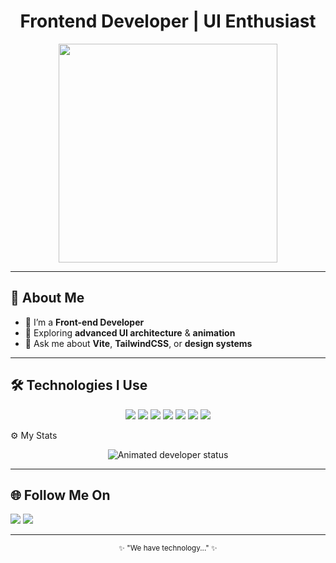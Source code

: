 <h1 align="center">Frontend Developer | UI Enthusiast</h1>

<p align="center">
  <img src="https://i.pinimg.com/originals/a1/01/b4/a101b4cd58d9ae85a1a9f85f40e36e7b.gif" width="350" />
</p>

---

## 🧠 About Me
- 🌸 I’m a **Front-end Developer**
- 🧩 Exploring **advanced UI architecture** & **animation**
- 💬 Ask me about **Vite**, **TailwindCSS**, or **design systems**

---

## 🛠 Technologies I Use
<p align="center">
  <a href="https://developer.mozilla.org/en-US/docs/Web/HTML"><img src="https://skillicons.dev/icons?i=html" /></a>
  <a href="https://developer.mozilla.org/en-US/docs/Web/CSS"><img src="https://skillicons.dev/icons?i=css" /></a>
  <a href="https://tailwindcss.com/"><img src="https://skillicons.dev/icons?i=tailwind" /></a>
  <a href="https://developer.mozilla.org/en-US/docs/Web/JavaScript"><img src="https://skillicons.dev/icons?i=js" /></a>
  <a href="https://vitejs.dev/"><img src="https://skillicons.dev/icons?i=vite" /></a>
  <a href="https://git-scm.com/"><img src="https://skillicons.dev/icons?i=git" /></a>
  <a href="https://github.com/"><img src="https://skillicons.dev/icons?i=github" /></a>
</p>
 ⚙️ My Stats
<p align="center">
  <img 
    src="https://readme-typing-svg.demolab.com?font=JetBrains+Mono&weight=600&size=22&duration=2500&pause=1000&color=00C2FF&center=true&vCenter=true&multiline=true&repeat=true&width=500&height=80&lines=💫+Developer+by+day,+dreamer+by+night;🚀+Currently+building+something+awesome;🌙+Loving+the+quiet+hours+of+code;☕+Fueled+by+coffee+and+creativity" 
    alt="Animated developer status" />
</p>


---

## 🌐 Follow Me On
<p align="left">
  <a href="https://github.com/yourusername">   <img src="https://skillicons.dev/icons?i=github" /></a>
  <a href="https://instagram.com/yourusername">  <img src="https://skillicons.dev/icons?i=instagram" /></a>
 
 
</p>


---

<p align="center">
  <sub>✨ "We have technology..." ✨</sub>
</p>
